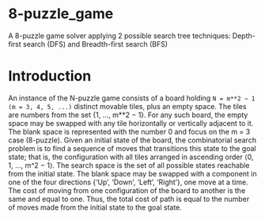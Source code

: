 # 8-puzzle_game
A 8-puzzle game solver applying 2 possible search tree techniques: Depth-first search (DFS)  and Breadth-first search (BFS)

# Introduction

An instance of the N-puzzle game consists of a board holding `N = m**2 − 1 (m = 3, 4, 5, ...)` distinct movable tiles, plus an empty space. The tiles are numbers from the set {1, …, m**2 − 1}. 
For any such board, the empty space may be swapped with any tile horizontally or vertically adjacent to it. The blank space is represented with the number 0 and focus on the m = 3 case (8-puzzle).
Given an initial state of the board, the combinatorial search problem is to find a sequence of moves that transitions this state to the goal state; that is, the configuration with all tiles arranged in ascending order ⟨0, 1, …, m^2 − 1⟩. 
The search space is the set of all possible states reachable from the initial state.
The blank space may be swapped with a component in one of the four directions {‘Up’, ‘Down’, ‘Left’, ‘Right’}, one move at a time. The cost of moving from one configuration of the board to another is the same and equal to one. Thus, the total cost of path is equal to the number of moves made from the initial state to the goal state.
